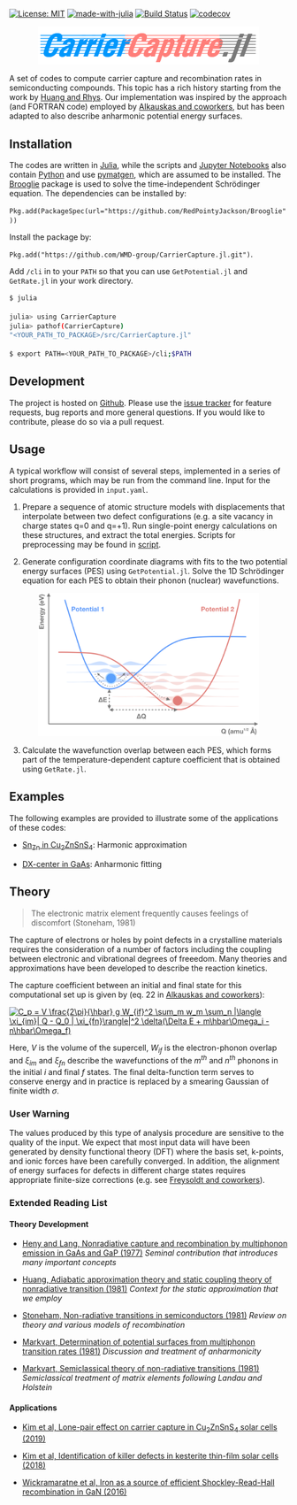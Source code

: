 [![License: MIT](https://img.shields.io/badge/License-MIT-yellow.svg)](https://opensource.org/licenses/MIT)
[![made-with-julia](https://img.shields.io/badge/Made%20with-Julia-ff69bf.svg)](https://julialang.org)
[![Build Status](https://travis-ci.com/WMD-group/CarrierCapture.jl.svg?token=CitxNu7FxpXMrM4zyBn5&branch=master)](https://travis-ci.com/WMD-group/CarrierCapture.jl)
[![codecov](https://codecov.io/gh/WMD-group/CarrierCapture.jl/branch/master/graph/badge.svg?token=7jzuwloNvs)](https://codecov.io/gh/WMD-group/CarrierCapture.jl)

<center>
<img src="schematics/Logo.png" width="400" />
</center>

A set of codes to compute carrier capture and recombination rates in semiconducting compounds.
This topic has a rich history starting from the work by [Huang and Rhys](http://rspa.royalsocietypublishing.org/content/204/1078/406.short).
Our implementation was inspired by the approach (and FORTRAN code) employed by [Alkauskas and coworkers](https://journals.aps.org/prb/abstract/10.1103/PhysRevB.90.075202), but has been adapted
to also describe anharmonic potential energy surfaces.

## Installation

The codes are written in [Julia](https://julialang.org), while the scripts and [Jupyter Notebooks](http://jupyter.org) also contain [Python](https://www.python.org) and use [pymatgen](http://pymatgen.org), which are assumed to be installed.
The [Brooglie](https://github.com/RedPointyJackson/Brooglie) package is used to solve the time-independent Schrödinger equation.
The dependencies can be installed by:

`Pkg.add(PackageSpec(url="https://github.com/RedPointyJackson/Brooglie"))`

Install the package by:

`Pkg.add("https://github.com/WMD-group/CarrierCapture.jl.git")`.

Add `/cli` in to your `PATH` so that you can use `GetPotential.jl` and `GetRate.jl` in your work directory.

```bash
$ julia

julia> using CarrierCapture
julia> pathof(CarrierCapture)
"<YOUR_PATH_TO_PACKAGE>/src/CarrierCapture.jl"

$ export PATH=<YOUR_PATH_TO_PACKAGE>/cli;$PATH
```

## Development

The project is hosted on [Github](https://github.com/WMD-group/carriercapture).
Please use the [issue tracker](https://github.com/WMD-group/carriercapture/issues/) for feature requests, bug reports and more general questions.
If you would like to contribute, please do so via a pull request.

## Usage

A typical workflow will consist of several steps, implemented in a series of short programs, which may be run from the command line. Input for the calculations is provided in `input.yaml`.

1. Prepare a sequence of atomic structure models with displacements that interpolate between two defect configurations (e.g. a site vacancy in charge states q=0 and q=+1).
Run single-point energy calculations on these structures, and extract the total energies. Scripts for preprocessing may be found in [script](./script/).

2. Generate configuration coordinate diagrams with fits to the two potential energy surfaces (PES) using `GetPotential.jl`.
Solve the 1D Schrödinger equation for each PES to obtain their phonon (nuclear) wavefunctions.

<center>
<img src="schematics/carrier_capture_sketch.png" width="400" />
</center>

3. Calculate the wavefunction overlap between each PES, which forms part of the temperature-dependent capture coefficient that is obtained using `GetRate.jl`.

## Examples

The following examples are provided to illustrate some of the applications of these codes:

* [Sn<sub>Zn</sub> in Cu<sub>2</sub>ZnSnS<sub>4</sub>](./example/Sn_Zn_CZTS): Harmonic approximation

* [DX-center in GaAs](./example/DX-center): Anharmonic fitting

## Theory

> The electronic matrix element frequently causes feelings of discomfort (Stoneham, 1981)

The capture of electrons or holes by point defects in a crystalline materials requires the consideration of a number of factors including the coupling between electronic and vibrational degrees of freeedom. Many theories and approximations have been developed to describe the reaction kinetics.

The capture coefficient between an initial and final state for this computational set up is given by (eq. 22 in [Alkauskas and coworkers](https://journals.aps.org/prb/abstract/10.1103/PhysRevB.90.075202)):

<a href="https://www.codecogs.com/eqnedit.php?latex=\dpi{300}&space;C_p&space;=&space;V&space;\frac{2\pi}{\hbar}&space;g&space;W_{if}^2&space;\sum_m&space;w_m&space;\sum_n&space;|\langle&space;\xi_{im}|&space;Q&space;-&space;Q_0&space;|&space;\xi_{fn}\rangle|^2&space;\delta(\Delta&space;E&space;&plus;&space;m\hbar\Omega_i&space;-n\hbar\Omega_f)" target="_blank"><img src="https://latex.codecogs.com/gif.latex?\dpi{300}&space;C_p&space;=&space;V&space;\frac{2\pi}{\hbar}&space;g&space;W_{if}^2&space;\sum_m&space;w_m&space;\sum_n&space;|\langle&space;\xi_{im}|&space;Q&space;-&space;Q_0&space;|&space;\xi_{fn}\rangle|^2&space;\delta(\Delta&space;E&space;&plus;&space;m\hbar\Omega_i&space;-n\hbar\Omega_f)" title="C_p = V \frac{2\pi}{\hbar} g W_{if}^2 \sum_m w_m \sum_n |\langle \xi_{im}| Q - Q_0 | \xi_{fn}\rangle|^2 \delta(\Delta E + m\hbar\Omega_i -n\hbar\Omega_f)" /></a>

Here, *V* is the volume of the supercell, *W<sub>if</sub>* is the electron-phonon overlap and *ξ<sub>im</sub>* and *ξ<sub>fn</sub>* describe the wavefunctions of the *m<sup>th</sup>* and *n<sup>th</sup>* phonons in the initial *i* and final *f* states. The final delta-function term serves to conserve energy and in practice is replaced by a smearing Gaussian of finite width *σ*.

### User Warning

The values produced by this type of analysis procedure are sensitive to the quality of the input. 
We expect that most input data will have been generated by density functional theory (DFT) where the basis set, k-points, and ionic forces have been carefully converged.
In addition, the alignment of energy surfaces for defects in different charge states requires appropriate finite-size corrections (e.g. see [Freysoldt and coworkers](https://journals.aps.org/rmp/abstract/10.1103/RevModPhys.86.253)).

### Extended Reading List

#### Theory Development

* [Heny and Lang, Nonradiative capture and recombination by multiphonon emission in GaAs and GaP (1977)](https://journals.aps.org/prb/pdf/10.1103/PhysRevB.15.989)
*Seminal contribution that introduces many important concepts*

* [Huang, Adiabatic approximation theory and static coupling theory of nonradiative transition (1981)](http://engine.scichina.com/doi/10.1360/ya1981-24-1-27)
*Context for the static approximation that we employ*

* [Stoneham, Non-radiative transitions in semiconductors (1981)](http://iopscience.iop.org/article/10.1088/0034-4885/44/12/001/meta)
*Review on theory and various models of recombination*

* [Markvart, Determination of potential surfaces from multiphonon transition rates (1981)](http://iopscience.iop.org/article/10.1088/0022-3719/14/15/002)
*Discussion and treatment of anharmonicity*

* [Markvart, Semiclassical theory of non-radiative transitions (1981)](http://iopscience.iop.org/article/10.1088/0022-3719/14/29/006/meta)
*Semiclassical treatment of matrix elements following Landau and Holstein*

#### Applications

* [Kim et al, Lone-pair effect on carrier capture in Cu<sub>2</sub>ZnSnS<sub>4</sub> solar cells (2019)](https://pubs.rsc.org/en/content/articlehtml/2019/ta/c8ta10130b)

* [Kim et al, Identification of killer defects in kesterite thin-film solar cells (2018)](https://pubs.acs.org/doi/abs/10.1021/acsenergylett.7b01313)

* [Wickramaratne et al, Iron as a source of efficient Shockley-Read-Hall recombination in GaN (2016)](https://aip.scitation.org/doi/abs/10.1063/1.4964831)
